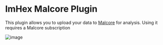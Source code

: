 # ImHex Malcore Plugin

This plugin allows you to upload your data to [Malcore](https://malcore.io) for analysis. 
Using it requires a Malcore subscription

![image](https://user-images.githubusercontent.com/10835354/229763226-0c10bbab-420d-4f36-80ef-569cebb3a675.png)
